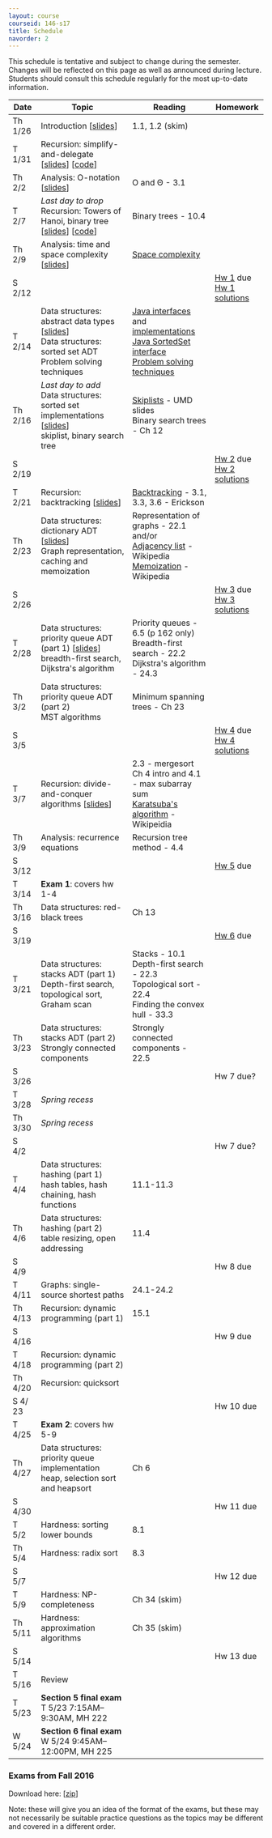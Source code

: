 ```yaml
---
layout: course
courseid: 146-s17
title: Schedule
navorder: 2
---
```


<a name="schedule"></a>

This schedule is tentative and subject to change during the semester. Changes will be reflected on this page as well as announced during lecture. Students should consult this schedule regularly for the most up-to-date information.

Date|Topic|Reading|Homework
----|-----|-------|--------
Th 1/26 | Introduction [[slides](intro.pdf)] | 1.1, 1.2 (skim)
T 1/31 | Recursion: simplify-and-delegate [[slides](recursion1.pdf)] [[code](//github.com/jnylam/SJSU-cs146-s17/tree/master/01_Recursion1/src/cc/jennylam/cs146)] | 
Th 2/2 | Analysis: O-notation [[slides](o-notation.pdf)] | O and &Theta; - 3.1
T 2/7 | _Last day to drop_<br>Recursion: Towers of Hanoi, binary tree [[slides](recursion2.pdf)] [[code](//github.com/jnylam/SJSU-cs146-s17/tree/master/02_Recursion2/src/cc/jennylam/cs146)] | Binary trees - 10.4
Th 2/9 | Analysis: time and space complexity [[slides](timecomplexity.pdf)] | [Space complexity](spacecomplexity.html)
S 2/12 | | | [Hw 1](homework01.html) due<br>[Hw 1 solutions](hw01.pdf)
T 2/14 | Data structures: abstract data types [[slides](introds.pdf)]<br>Data structures: sorted set ADT <br>Problem solving techniques | [Java interfaces](https://docs.oracle.com/javase/tutorial/collections/interfaces/index.html) and [implementations](https://docs.oracle.com/javase/tutorial/collections/implementations/index.html)<br>[Java SortedSet interface](https://docs.oracle.com/javase/8/docs/api/java/util/SortedSet.html)<br>[Problem solving techniques](http://www.cs.yale.edu/homes/aspnes/pinewiki/ProblemSolvingTechniques.html)
Th 2/16  | _Last day to add_<br>Data structures: sorted set implementations [[slides](skiplist.pdf)]<br>skiplist, binary search tree | [Skiplists](https://www.cs.umd.edu/class/spring2008/cmsc420/L12.SkipLists.pdf) - UMD slides<br>Binary search trees - Ch 12
S 2/19 | | | [Hw 2](homework02.html) due<br>[Hw 2 solutions](hw02.pdf)
T 2/21 | Recursion: backtracking [[slides](backtracking.pdf)] | [Backtracking](//jeffe.cs.illinois.edu/teaching/algorithms/notes/03-backtracking.pdf) - 3.1, 3.3, 3.6 - Erickson
Th 2/23 | Data structures: dictionary ADT [[slides](dictionary.pdf)]<br>Graph representation, caching and memoization | Representation of graphs - 22.1 and/or<br>[Adjacency list](//en.wikipedia.org/wiki/Adjacency_list) - Wikipedia<br>[Memoization](//en.wikipedia.org/wiki/Memoization) - Wikipedia
S 2/26 | | | [Hw 3](homework03.html) due<br>[Hw 3 solutions](hw03.pdf)
T 2/28 | Data structures: priority queue ADT (part 1) [[slides](priority1.pdf)]<br>breadth-first search, Dijkstra's algorithm | Priority queues - 6.5 (p 162 only)<br>Breadth-first search - 22.2<br>Dijkstra's algorithm - 24.3
Th 3/2 | Data structures: priority queue ADT (part 2)<br>MST algorithms | Minimum spanning trees - Ch 23
S 3/5 | | | [Hw 4](homework04.html) due<br>[Hw 4 solutions](hw04.pdf)
T 3/7 | Recursion: divide-and-conquer algorithms [[slides](divide-and-conquer.pdf)] | 2.3 - mergesort<br>Ch 4 intro and 4.1 - max subarray sum <br>[Karatsuba's algorithm](https://en.wikipedia.org/wiki/Karatsuba_algorithm) - Wikipeidia
Th 3/9 | Analysis: recurrence equations | Recursion tree method - 4.4
S 3/12 | | | [Hw 5](homework05.html) due
T 3/14 | __Exam 1__: covers hw 1-4
Th 3/16 | Data structures: red-black trees | Ch 13
S 3/19 | | | [Hw 6](homework06.html) due
T 3/21 | Data structures: stacks ADT (part 1)<br>Depth-first search, topological sort, Graham scan | Stacks - 10.1<br> Depth-first search - 22.3<br>Topological sort - 22.4<br> Finding the convex hull - 33.3
Th 3/23 | Data structures: stacks ADT (part 2)<br>Strongly connected components | Strongly connected components - 22.5
S 3/26 | | | Hw 7 due?
T 3/28 | _Spring recess_ | 
Th 3/30 | _Spring recess_ |
S 4/2 | | | Hw 7 due?
T 4/4 | Data structures: hashing (part 1)<br>hash tables, hash chaining, hash functions | 11.1-11.3
Th 4/6 | Data structures: hashing (part 2)<br> table resizing, open addressing | 11.4
S 4/9 | | | Hw 8 due
T 4/11 | Graphs: single-source shortest paths | 24.1-24.2
Th 4/13 | Recursion: dynamic programming (part 1) | 15.1
S 4/16 | | | Hw 9 due
T 4/18 | Recursion: dynamic programming (part 2)
Th 4/20 | Recursion: quicksort
S 4/ 23 | | | Hw 10 due
T 4/25 | __Exam 2__: covers hw 5-9
Th 4/27 | Data structures: priority queue implementation<br>heap, selection sort and heapsort | Ch 6
S 4/30 | | | Hw 11 due
T 5/2 | Hardness: sorting lower bounds | 8.1
Th 5/4 | Hardness: radix sort  | 8.3
S 5/7 | | | Hw 12 due
T 5/9 | Hardness: NP-completeness | Ch 34 (skim)
Th 5/11 | Hardness: approximation algorithms | Ch 35 (skim)
S 5/14 | | | Hw 13 due
T 5/16 | Review |
T 5/23 | __Section 5 final exam__ T 5/23  7:15AM&ndash;9:30AM, MH 222<br />
W 5/24 | __Section 6 final exam__ W 5/24  9:45AM&ndash;12:00PM, MH 225



### Exams from Fall 2016

Download here: [[zip](exams.zip)]

Note: these will give you an idea of the format of the exams, but these may not necessarily be suitable practice questions as the topics may be different and covered in a different order.
